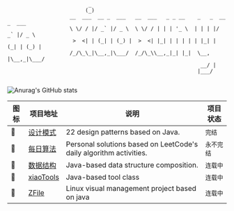 ```config
                          _                                                    
                         (_)                                                    
                    __  ___  __ _  ___   __  ___   _ _ __    _   _  __ _  ___  
                    \ \/ / |/ _` |/ _ \  \ \/ / | | | '_ \  | | | |/ _` |/ _ \ 
                     >  <| | (_| | (_) |  >  <| |_| | | | | | |_| | (_| | (_) |
                    /_/\_\_|\__,_|\___/  /_/\_\\__,_|_| |_|  \__, |\__,_|\___/ 
                                                              __/ |            
                                                             |___/             
                                                             
```

![Anurag's GitHub stats](https://github-readme-stats.vercel.app/api?username=xiaoxunyao)



| 图标 | 项目地址                                                   | 说明 |   项目状态   |
| -------- | ---------------------------------------------------------- | ---------- | ---------- |
| 🎒 | [设计模式](https://github.com/xiaoxunyao/design-patterns) | 22 design patterns based on Java. |`完结`|
| 🧮 | [每日算法](https://github.com/xiaoxunyao/daily-algorithm) | Personal solutions based on LeetCode's daily algorithm activities. |`永不完结`|
| 🧱 | [数据结构](https://github.com/xiaoxunyao/data-structure)  | Java-based data structure composition. |`连载中`|
| 🧰 | [xiaoTools](https://github.com/xiaoxunyao/xiaoTools)  | Java-based tool class |`连载中`|
| 🧂 | [ZFile](https://github.com/xiaoxunyao/ZFile)  | Linux visual management project based on java |`连载中`|
